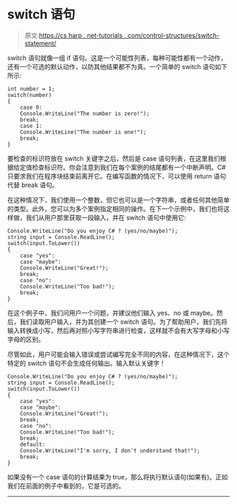 # switch 语句

> 原文:[https://cs harp . net-tutorials . com/control-structures/switch-statement/](https://csharp.net-tutorials.com/control-structures/switch-statement/)

switch 语句就像一组 if 语句。这是一个可能性列表，每种可能性都有一个动作，还有一个可选的默认动作，以防其他结果都不为真。一个简单的 switch 语句如下所示:

```
int number = 1;
switch(number)
{
    case 0:
    Console.WriteLine("The number is zero!");
    break;
    case 1:
    Console.WriteLine("The number is one!");
    break;
}
```

要检查的标识符放在 switch 关键字之后，然后是 case 语句列表，在这里我们根据给定值检查标识符。你会注意到我们在每个案例的结尾都有一个中断声明。C#只要求我们在程序块结束前离开它。在编写函数的情况下，可以使用 return 语句代替 break 语句。

在这种情况下，我们使用一个整数，但它也可以是一个字符串，或者任何其他简单的类型。此外，您可以为多个案例指定相同的操作。在下一个示例中，我们也将这样做，我们从用户那里获取一段输入，并在 switch 语句中使用它:

```
Console.WriteLine("Do you enjoy C# ? (yes/no/maybe)");
string input = Console.ReadLine();
switch(input.ToLower())
{
    case "yes":
    case "maybe":
    Console.WriteLine("Great!");
    break;
    case "no":
    Console.WriteLine("Too bad!");
    break;
}
```

在这个例子中，我们问用户一个问题，并建议他们输入 yes、no 或 maybe。然后，我们读取用户输入，并为其创建一个 switch 语句。为了帮助用户，我们先将输入转换成小写，然后再对照小写字符串进行检查，这样就不会有大写字母和小写字母的区别。

<input type="hidden" name="IL_IN_ARTICLE">

尽管如此，用户可能会输入错误或尝试编写完全不同的内容，在这种情况下，这个特定的 switch 语句不会生成任何输出。输入默认关键字！

```
Console.WriteLine("Do you enjoy C# ? (yes/no/maybe)");
string input = Console.ReadLine();
switch(input.ToLower())
{
    case "yes":
    case "maybe":
    Console.WriteLine("Great!");
    break;
    case "no":
    Console.WriteLine("Too bad!");
    break;
    default:
    Console.WriteLine("I'm sorry, I don't understand that!");
    break;
}
```

如果没有一个 case 语句的计算结果为 true，那么将执行默认语句(如果有)。正如我们在前面的例子中看到的，它是可选的。

* * *